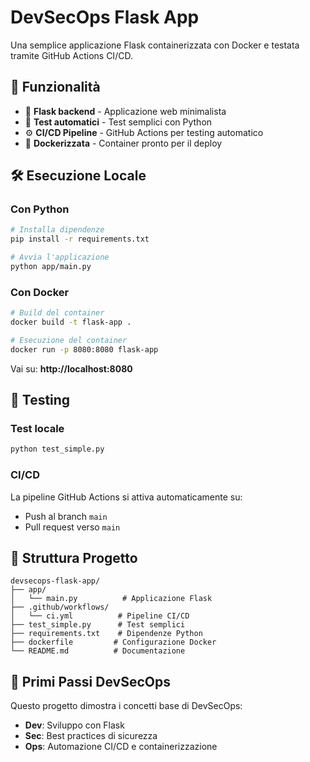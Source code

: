 # DevSecOps Flask App

Una semplice applicazione Flask containerizzata con Docker e testata tramite GitHub Actions CI/CD.

## 🚀 Funzionalità
- 🐍 **Flask backend** - Applicazione web minimalista
- 🧪 **Test automatici** - Test semplici con Python
- ⚙️ **CI/CD Pipeline** - GitHub Actions per testing automatico
- 🐳 **Dockerizzata** - Container pronto per il deploy

## 🛠️ Esecuzione Locale

### Con Python
```bash
# Installa dipendenze
pip install -r requirements.txt

# Avvia l'applicazione
python app/main.py
```

### Con Docker
```bash
# Build del container
docker build -t flask-app .

# Esecuzione del container
docker run -p 8080:8080 flask-app
```

Vai su: **http://localhost:8080**

## 🧪 Testing

### Test locale
```bash
python test_simple.py
```

### CI/CD
La pipeline GitHub Actions si attiva automaticamente su:
- Push al branch `main`
- Pull request verso `main`

## 📁 Struttura Progetto
```
devsecops-flask-app/
├── app/
│   └── main.py          # Applicazione Flask
├── .github/workflows/
│   └── ci.yml          # Pipeline CI/CD
├── test_simple.py      # Test semplici
├── requirements.txt    # Dipendenze Python
├── dockerfile         # Configurazione Docker
└── README.md          # Documentazione
```

## 🎯 Primi Passi DevSecOps
Questo progetto dimostra i concetti base di DevSecOps:
- **Dev**: Sviluppo con Flask
- **Sec**: Best practices di sicurezza
- **Ops**: Automazione CI/CD e containerizzazione
